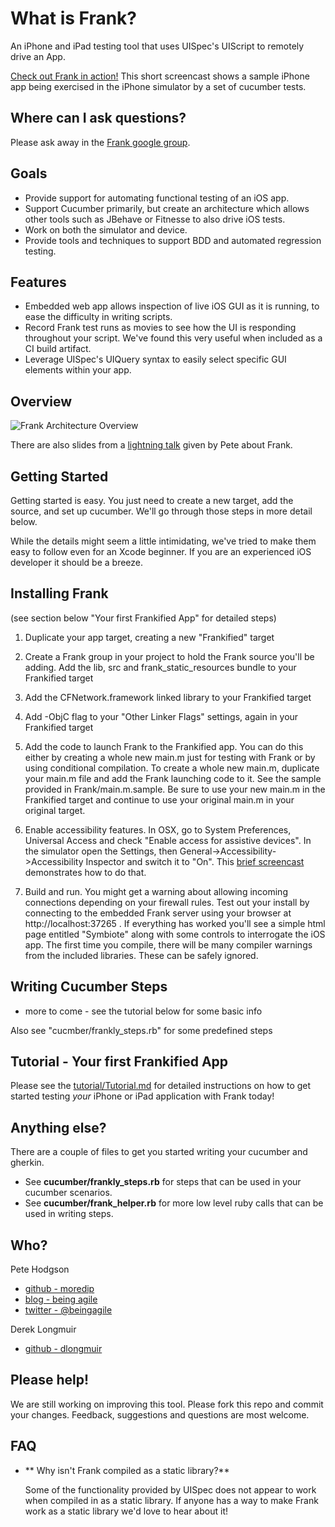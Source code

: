 What is Frank?
=====

An iPhone and iPad testing tool that uses UISpec's UIScript to
remotely drive an App. 

[Check out Frank in action!](http://sl.thepete.net/frank_ea_demo) This short screencast shows a sample iPhone app being exercised in the iPhone simulator by a set of cucumber tests.

Where can I ask questions?
-----
Please ask away in the [Frank google group](http://groups.google.com/group/frank-discuss).


Goals
-----

* Provide support for automating functional testing of an iOS app.
* Support Cucumber primarily, but create an architecture which allows other tools such as JBehave or Fitnesse to also drive iOS tests. 
* Work on both the simulator and device.
* Provide tools and techniques to support BDD and automated regression testing.


Features
--------

* Embedded web app allows inspection of live iOS GUI as it is running, to ease the difficulty in writing scripts.
* Record Frank test runs as movies to see how the UI is responding throughout your script. We've found this very useful when included as a CI build artifact. 
* Leverage UISpec's UIQuery syntax to easily select specific GUI elements within your app.


Overview
--------

![Frank Architecture Overview](https://github.com/moredip/frank/raw/master/doc/Frank%20Architecture.png)

There are also slides from a [lightning talk](http://moredip.github.com/frank_lightning_talk_slides.html)
given by Pete about Frank.


Getting Started
---------------

Getting started is easy. You just need to create a new target, add the
source, and set up cucumber. We'll go through those steps in more
detail below. 

While the details might seem a little intimidating, we've tried to
make them easy to follow even for an Xcode beginner. If you are an
experienced iOS developer it should be a breeze.


Installing Frank
----------------

(see section below "Your first Frankified App" for detailed steps)

1. Duplicate your app target, creating a new "Frankified" target

2. Create a Frank group in your project to hold the Frank source
you'll be adding. Add the lib, src and frank_static_resources bundle
to your Frankified target

3. Add the CFNetwork.framework linked library to your Frankified target

4. Add -ObjC flag to your "Other Linker Flags" settings, again in your
Frankified target

5. Add the code to launch Frank to the Frankified app. You can do this
either by creating a whole new main.m just for testing with Frank or
by using conditional compilation.
To create a whole new main.m, duplicate your main.m file and add the
Frank launching code to it. See the sample provided in
Frank/main.m.sample. Be sure to use your new main.m in the Frankified
target and continue to use your original main.m in your original
target.

6. Enable accessibility features. In OSX, go to System Preferences,
Universal Access and check "Enable access for assistive devices". In
the simulator open the Settings, then
General->Accessibility->Accessibility Inspector and switch it to "On". This [brief screencast](http://screencast.com/t/XnW5pL8q) demonstrates how to do that.


7. Build and run. You might get a warning about allowing incoming
connections depending on your firewall rules. Test out your install by
connecting to the embedded Frank server using your browser at
http://localhost:37265 . If everything has worked you'll see a simple
html page entitled "Symbiote" along with some controls to interrogate
the iOS app. The first time you compile, there will be many compiler
warnings from the included libraries. These can be safely ignored.


Writing Cucumber Steps
----------------------

* more to come - see the tutorial below for some basic info

Also see "cucmber/frankly_steps.rb" for some predefined steps

Tutorial - Your first Frankified App
------------------------------------

Please see the [tutorial/Tutorial.md](Frank/tree/master/tutorial/Tutorial.md) for detailed instructions on how to get started testing *your* iPhone or iPad application with Frank today!


Anything else?
--------------

There are a couple of files to get you started writing your cucumber and gherkin.

* See **cucumber/frankly_steps.rb** for steps that can be used in your cucumber scenarios.
* See **cucumber/frank_helper.rb** for more low level ruby calls that can be used in writing steps.


Who?
----

Pete Hodgson

* [github - moredip](http://github.com/moredip)
* [blog - being agile](http://blog.thepete.net/)
* [twitter - @beingagile](http://twitter.com/beingagile)

Derek Longmuir

* [github - dlongmuir](http://github.com/dlongmuir)


Please help!
------------

We are still working on improving this tool. Please fork this repo and
commit your changes. Feedback, suggestions and questions are most welcome.

FAQ
---

* ** Why isn't Frank compiled as a static library?**

	Some of the functionality provided by UISpec does not appear to work when compiled in as a static library. If anyone has a way to make Frank work as a static library we'd love to hear about it!
